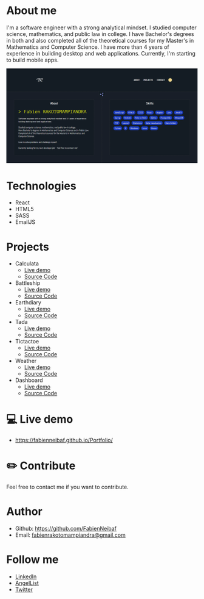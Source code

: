 # About me
I'm a software engineer with a strong analytical mindset.
I studied computer science, mathematics, and public law in college.
I have Bachelor's degrees in both and also completed all of the theoretical courses for my Master's in Mathematics and Computer Science.
I have more than 4 years of experience in building desktop and web applications.
Currently, I'm starting to build mobile apps.

![Portfolio](src/images/Portfolio.png)

# Technologies
- React
- HTML5
- SASS
- EmailJS

# Projects
- Calculata
  - [Live demo](https://calculata.herokuapp.com/)
  - [Source Code](https://github.com/FabienNeibaf/Calculator)
- Battleship
  - [Live demo](https://fabienneibaf.github.io/Battleship/)
  - [Source Code](https://github.com/FabienNeibaf/Battleship)
- Earthdiary
  - [Live demo](https://earthdiary.herokuapp.com/)
  - [Source Code](https://github.com/maelfosso/microverse_ror_final_project)
- Tada
  - [Live demo](https://fabienneibaf.github.io/TodoList/)
  - [Source Code](https://github.com/FabienNeibaf/TodoList)
- Tictactoe
  - [Live demo](https://fabienneibaf.github.io/TicTacToe/)
  - [Source Code](https://github.com/FabienNeibaf/TicTacToe)
- Weather
  - [Live demo](https://fabienneibaf.github.io/Weather-App/)
  - [Source Code](https://github.com/FabienNeibaf/Weather-App)
- Dashboard
  - [Live demo](https://fabienneibaf.github.io/Dashboard/)
  - [Source Code](https://github.com/FabienNeibaf/Dashboard)

# :computer: Live demo

- https://fabienneibaf.github.io/Portfolio/

# :pencil2: Contribute
Feel free to contact me if you want to contribute.

# Author
- Github: https://github.com/FabienNeibaf
- Email: fabienrakotomampiandra@gmail.com

# Follow me
- [LinkedIn](https://www.linkedin.com/in/fabien-rakotomampiandra-96567b17b/)
- [AngelList](https://angel.co/fabien-rakotomampiandra)
- [Twitter](https://twitter.com/Neibaflintone)
